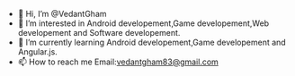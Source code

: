 - 👋 Hi, I’m @VedantGham
- 👀 I’m interested in Android developement,Game developement,Web developement and Software developement.
- 🌱 I’m currently learning Android developement,Game developement and Angular.js.
- 📫 How to reach me Email:vedantgham83@gmail.com

<!---
VedantGham/VedantGham is a ✨ special ✨ repository because its `README.md` (this file) appears on your GitHub profile.
You can click the Preview link to take a look at your changes.
--->
